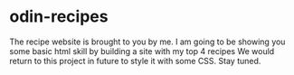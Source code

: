 # odin-recipes
The recipe website is brought to you by me.
I am going to be showing you some basic html
skill by building a site with my top 4 recipes
We would return to this project in future to 
style it with some CSS.
Stay tuned.